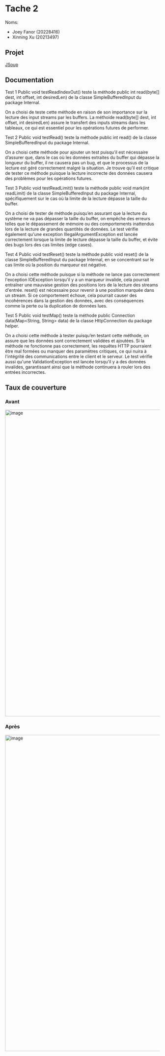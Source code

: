 # Tache 2

Noms:
* Joey Fanor (20228416)
* Xinning Xu (20213497)

## Projet

[JSoup](https://github.com/haskaalo/jsoup)

## Documentation

Test 1
Public void testReadIndexOut() teste la méthode public int read(byte[] dest, int offset, int desiredLen) de la classe SimpleBufferedInput du package Internal. 

On a choisi de teste cette méthode en raison de son importance sur la lecture des input streams par les buffers. La méthoide read(byte[] dest, int offset, int desiredLen) assure le transfert des inputs streams dans les tableaux, ce qui est essentiel pour les opérations futures de performer.

Test 2 
Public void testRead() teste la méthode public int read() de la classe SimpleBufferedInput du package Internal.

On a choisi cette méthode pour ajouter un test puisqu’il est nécessaire d’assurer que, dans le cas où les données extraites du buffer qui dépasse la longueur du buffer, il ne causera pas un bug, et que le processus de la lecture est géré correctement malgré la situation. Je trouve qu’il est critique de tester ce méthode puisque la lecture incorrecte des données causera des problèmes pour les opérations futures.

Test 3 
Public void testReadLimit() teste la méthode public void mark(int readLimit) de la classe SimpleBufferedInput du package Internal, spécifiquement sur le cas où la limite de la lecture dépasse la taille du buffer. 

On a choisi de tester de méthode puisqu’en assurant que la lecture du système ne va pas dépasser la taille du buffer, on empêche des erreurs telles que le dépassement de mémoire ou des comportements inattendus lors de la lecture de grandes quantités de données. Le test vérifie également qu'une exception IllegalArgumentException est lancée correctement lorsque la limite de lecture dépasse la taille du buffer, et évite des bugs lors des cas limites (edge cases).

Test 4 
Public void testReset() teste la méthode public void reset() de la classe SimpleBufferedInput du package Internal, en se concentrant sur le cas limite où la position du marqueur est négative. 

On a choisi cette méthode puisque si la méthode ne lance pas correctement l'exception IOException lorsqu'il y a un marqueur invalide, cela pourrait entraîner une mauvaise gestion des positions lors de la lecture des streams d'entrée. reset() est nécessaire pour revenir à une position marquée dans un stream. Si ce comportement échoue, cela pourrait causer des incohérences dans la gestion des données, avec des conséquences comme la perte ou la duplication de données lues. 

Test 5 
Public void testMap() teste la méthode public Connection data(Map<String, String> data) de la classe HttpConnection du package helper. 

On a choisi cette méthode à tester puisqu’en testant cette méthode, on assure que les données sont correctement validées et ajoutées. Si la méthode ne fonctionne pas correctement, les requêtes HTTP pourraient être mal formées ou manquer des paramètres critiques, ce qui nuira à l'intégrité des communications entre le client et le serveur. Le test vérifie aussi qu'une ValidationException est lancée lorsqu’il y a des données invalides, garantissant ainsi que la méthode continuera à rouler lors des entrées incorrectes.

## Taux de couverture

### Avant

<img width="994" alt="image" src="https://github.com/user-attachments/assets/8bb29bfe-9a80-4b66-b158-2095b7472984">


### Après

<img width="1025" alt="image" src="https://github.com/user-attachments/assets/8deb79fe-b5c7-4a59-b92a-dd10919f860b">
